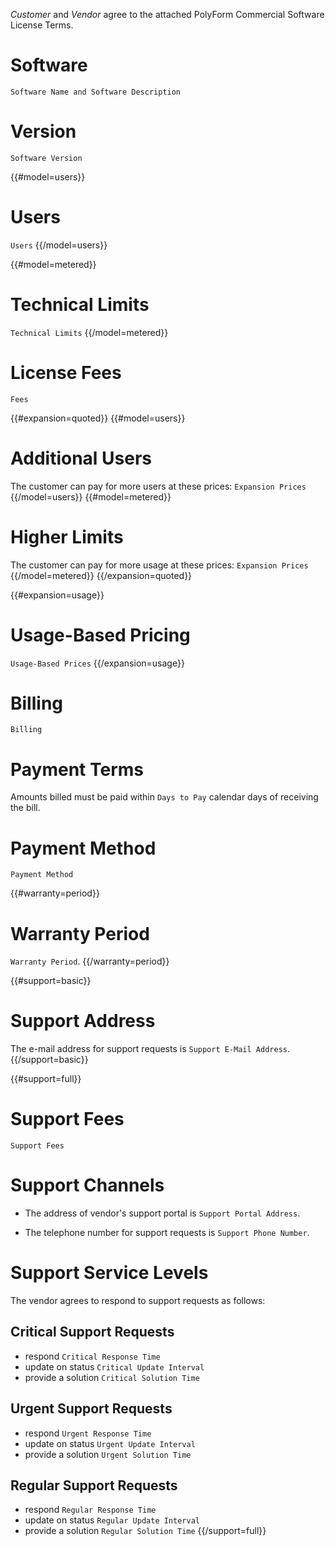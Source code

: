 _Customer_ and _Vendor_ agree to the attached PolyForm Commercial Software License Terms.

# Software

`Software Name and Software Description`

# Version

`Software Version`

{{#model=users}}
# Users

`Users`
{{/model=users}}

{{#model=metered}}
# Technical Limits

`Technical Limits`
{{/model=metered}}

# License Fees

`Fees`

{{#expansion=quoted}}
{{#model=users}}
# Additional Users

The customer can pay for more users at these prices: `Expansion Prices`
{{/model=users}}
{{#model=metered}}
# Higher Limits

The customer can pay for more usage at these prices: `Expansion Prices`
{{/model=metered}}
{{/expansion=quoted}}

{{#expansion=usage}}
# Usage-Based Pricing

`Usage-Based Prices`
{{/expansion=usage}}

# Billing

`Billing`

# Payment Terms

Amounts billed must be paid within `Days to Pay` calendar days of receiving the bill.

# Payment Method

`Payment Method`

{{#warranty=period}}
# Warranty Period

`Warranty Period`.
{{/warranty=period}}

{{#support=basic}}
# Support Address

The e-mail address for support requests is `Support E-Mail Address`.
{{/support=basic}}

{{#support=full}}
# Support Fees

`Support Fees`

# Support Channels

- The address of vendor's support portal is `Support Portal Address`.

- The telephone number for support requests is `Support Phone Number`.

# Support Service Levels

The vendor agrees to respond to support requests as follows:

##  Critical Support Requests

- respond `Critical Response Time`
- update on status `Critical Update Interval`
- provide a solution `Critical Solution Time`

## Urgent Support Requests
- respond `Urgent Response Time`
- update on status `Urgent Update Interval`
- provide a solution `Urgent Solution Time`

## Regular Support Requests
- respond `Regular Response Time`
- update on status `Regular Update Interval`
- provide a solution `Regular Solution Time`
{{/support=full}}
